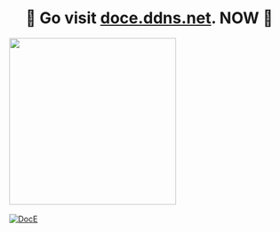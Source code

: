 <div>
  <h1 align="center">
    🚨 Go visit <a href="https://doce.ddns.net">doce.ddns.net</a>. NOW 🚨
  </h1>
    <img align="center" width="300" src="https://media1.tenor.com/m/EscJ45yWMJAAAAAC/css-my-beloved.gif" /> <br />
    <br />
    <a align="center" href="https://github.com/d-hain">
      <img align="center" alt="DocE" src="https://github-readme-stats.vercel.app/api/top-langs/?username=d-hain&include_all_commits=true&count_private=true&theme=midnight-purple&show_icons=true&bg_color=0D1117&border_radius=20&langs_count=5" />
    </a>
  </p>
</div>
